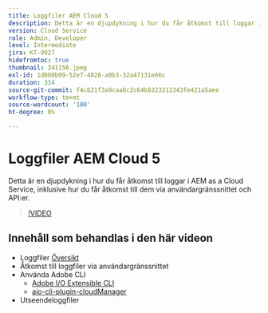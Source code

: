 ```yaml
---
title: Loggfiler AEM Cloud 5
description: Detta är en djupdykning i hur du får åtkomst till loggar i AEM as a Cloud Service, inklusive hur du får åtkomst till dem via användargränssnittet och API:er.
version: Cloud Service
role: Admin, Developer
level: Intermediate
jira: KT-9927
hidefromtoc: true
thumbnail: 341156.jpeg
exl-id: 1d000b09-52e7-4828-a0b3-32a47131e66c
duration: 314
source-git-commit: f4c621f3a9caa8c2c64b8323312343fe421a5aee
workflow-type: tm+mt
source-wordcount: '100'
ht-degree: 0%

---
```


# Loggfiler AEM Cloud 5

Detta är en djupdykning i hur du får åtkomst till loggar i AEM as a Cloud Service, inklusive hur du får åtkomst till dem via användargränssnittet och API:er.

>[!VIDEO](https://video.tv.adobe.com/v/341156?quality=12&learn=on)

## Innehåll som behandlas i den här videon

+ Loggfiler [Översikt](https://experienceleague.adobe.com/docs/experience-manager-learn/cloud-service/debugging/debugging-aem-as-a-cloud-service/logs.html)
+ Åtkomst till loggfiler via användargränssnittet
+ Använda Adobe CLI
   + [Adobe I/O Extensible CLI](https://github.com/adobe/aio-cli)
   + [aio-cli-plugin-cloudManager](https://github.com/adobe/aio-cli-plugin-cloudmanager/blob/main/README.md)
+ Utseendeloggfiler